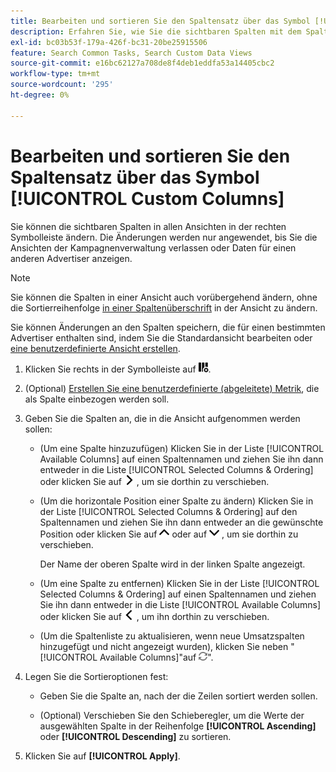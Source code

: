 ```yaml
---
title: Bearbeiten und sortieren Sie den Spaltensatz über das Symbol [!UICONTROL Custom Columns]
description: Erfahren Sie, wie Sie die sichtbaren Spalten mit dem Spaltenanpasser ändern können.
exl-id: bc03b53f-179a-426f-bc31-20be25915506
feature: Search Common Tasks, Search Custom Data Views
source-git-commit: e16bc62127a708de8f4deb1eddfa53a14405cbc2
workflow-type: tm+mt
source-wordcount: '295'
ht-degree: 0%

---
```


# Bearbeiten und sortieren Sie den Spaltensatz über das Symbol [!UICONTROL Custom Columns]

Sie können die sichtbaren Spalten in allen Ansichten in der rechten Symbolleiste ändern. Die Änderungen werden nur angewendet, bis Sie die Ansichten der Kampagnenverwaltung verlassen oder Daten für einen anderen Advertiser anzeigen.

>[!NOTE]
>
>Sie können die Spalten in einer Ansicht auch vorübergehend ändern, ohne die Sortierreihenfolge [in einer Spaltenüberschrift](/help/search-social-commerce/common-tasks/data-views/ad-hoc-settings/column-set-edit-column-heading.md) in der Ansicht zu ändern.
>
>Sie können Änderungen an den Spalten speichern, die für einen bestimmten Advertiser enthalten sind, indem Sie die Standardansicht bearbeiten oder [eine benutzerdefinierte Ansicht erstellen](/help/search-social-commerce/common-tasks/data-views/custom-default-views-manage.md#create-custom-view).

1. Klicken Sie rechts in der Symbolleiste auf ![Spalten](/help/search-social-commerce/assets/custom-columns.png "Spalten").

1. (Optional) [Erstellen Sie eine benutzerdefinierte (abgeleitete) Metrik](/help/search-social-commerce/common-tasks/custom-metrics/custom-metric-create.md), die als Spalte einbezogen werden soll.

1. Geben Sie die Spalten an, die in die Ansicht aufgenommen werden sollen:

   * (Um eine Spalte hinzuzufügen) Klicken Sie in der Liste [!UICONTROL Available Columns] auf einen Spaltennamen und ziehen Sie ihn dann entweder in die Liste [!UICONTROL Selected Columns & Ordering] oder klicken Sie auf ![Spalte hinzufügen](/help/search-social-commerce/assets/chevron-right.png "Spalte hinzufügen") , um sie dorthin zu verschieben.

   * (Um die horizontale Position einer Spalte zu ändern) Klicken Sie in der Liste [!UICONTROL Selected Columns & Ordering] auf den Spaltennamen und ziehen Sie ihn dann entweder an die gewünschte Position oder klicken Sie auf ![Spalte nach oben verschieben](/help/search-social-commerce/assets/chevron-up.png "Spalte nach oben verschieben") oder auf ![Spalte nach unten](/help/search-social-commerce/assets/chevron-down.png "Spalte nach unten") , um sie dorthin zu verschieben.

     Der Name der oberen Spalte wird in der linken Spalte angezeigt.

   * (Um eine Spalte zu entfernen) Klicken Sie in der Liste [!UICONTROL Selected Columns & Ordering] auf einen Spaltennamen und ziehen Sie ihn dann entweder in die Liste [!UICONTROL Available Columns] oder klicken Sie auf ![Entfernen](/help/search-social-commerce/assets/chevron-left.png "Entfernen") , um ihn dorthin zu verschieben.

   * (Um die Spaltenliste zu aktualisieren, wenn neue Umsatzspalten hinzugefügt und nicht angezeigt wurden), klicken Sie neben &quot;[!UICONTROL Available Columns]&quot;auf ![Aktualisieren](/help/search-social-commerce/assets/refresh.png "Aktualisieren")&quot;.

1. Legen Sie die Sortieroptionen fest:

   * Geben Sie die Spalte an, nach der die Zeilen sortiert werden sollen.

   * (Optional) Verschieben Sie den Schieberegler, um die Werte der ausgewählten Spalte in der Reihenfolge **[!UICONTROL Ascending]** oder **[!UICONTROL Descending]** zu sortieren.

1. Klicken Sie auf **[!UICONTROL Apply]**.
